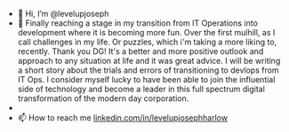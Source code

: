 - 👋 Hi, I’m @levelupjoseph
- 💞️ Finally reaching a stage in my transition from IT Operations into development where it is becoming more fun. Over the first mulhill, as I call challenges in my life. Or puzzles, which i'm taking a more liking to, recently. Thank you DG! It's a better and more positive outlook and approach to any situation at life and it was great advice. I will be writing a short story about the trials and errors of transitioning to devlops from IT Ops. I consider myself lucky to have been able to join the influential side of technology and become a leader in this full spectrum digital transformation of the modern day corporation.  
-     
- 📫 How to reach me [linkedin.com/in/levelupjosephharlow](https://www.linkedin.com/in/levelupjosephharlow/)

<!---
levelupjoseph/levelupjoseph is a ✨ special ✨ repository because its `README.md` (this file) appears on your GitHub profile.
You can click the Preview link to take a look at your changes.
--->
